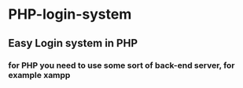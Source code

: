 # PHP-login-system
## Easy Login system in PHP


### for PHP you need to use some sort of back-end server, for example xampp
